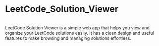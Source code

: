 # LeetCode_Solution_Viewer

<br>
LeetCode Solution Viewer is a simple web app that helps you view and organize your LeetCode solutions easily. It has a clean design and useful features to make browsing and managing solutions effortless.

<br>
